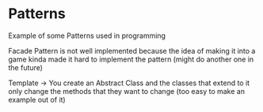 # Patterns
Example of some Patterns used in programming

Facade Pattern is not well implemented because the idea of making it into a game kinda made it hard to implement the pattern (might do another one in the future)

Template -> You create an Abstract Class and the classes that extend to it only change the methods that they want to change (too easy to make an example out of it)
